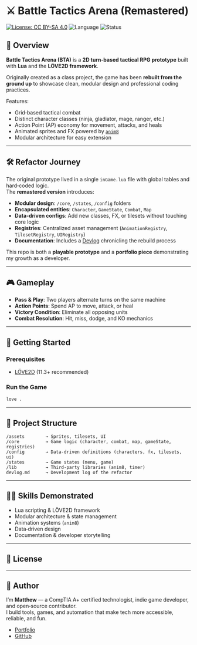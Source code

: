 # ⚔️ Battle Tactics Arena (Remastered)

[![License: CC BY-SA 4.0](https://img.shields.io/badge/License-CC%20BY--SA%204.0-lightgrey.svg)](https://creativecommons.org/licenses/by-sa/4.0/)
![Language](https://img.shields.io/badge/Lua-LÖVE2D-green)
![Status](https://img.shields.io/badge/Status-WIP-yellow)

## 📖 Overview
**Battle Tactics Arena (BTA)** is a **2D turn‑based tactical RPG prototype** built with **Lua** and the **LÖVE2D framework**.  

Originally created as a class project, the game has been **rebuilt from the ground up** to showcase clean, modular design and professional coding practices.

Features:
- Grid‑based tactical combat
- Distinct character classes (ninja, gladiator, mage, ranger, etc.)
- Action Point (AP) economy for movement, attacks, and heals
- Animated sprites and FX powered by [`anim8`](https://github.com/kikito/anim8)
- Modular architecture for easy extension

---

## 🛠️ Refactor Journey
The original prototype lived in a single `inGame.lua` file with global tables and hard‑coded logic.  
The **remastered version** introduces:
- **Modular design**: `/core`, `/states`, `/config` folders
- **Encapsulated entities**: `Character`, `GameState`, `Combat`, `Map`
- **Data‑driven configs**: Add new classes, FX, or tilesets without touching core logic
- **Registries**: Centralized asset management (`AnimationRegistry`, `TilesetRegistry`, `UIRegistry`)
- **Documentation**: Includes a [Devlog](devlog.md) chronicling the rebuild process

This repo is both a **playable prototype** and a **portfolio piece** demonstrating my growth as a developer.

---

## 🎮 Gameplay
- **Pass & Play**: Two players alternate turns on the same machine
- **Action Points**: Spend AP to move, attack, or heal
- **Victory Condition**: Eliminate all opposing units
- **Combat Resolution**: Hit, miss, dodge, and KO mechanics

---

## 🚀 Getting Started

### Prerequisites
- [LÖVE2D](https://love2d.org/) (11.3+ recommended)

### Run the Game
```bash
love .
```

---

## 📂 Project Structure
```
/assets        → Sprites, tilesets, UI
/core          → Game logic (character, combat, map, gameState, registries)
/config        → Data‑driven definitions (characters, fx, tilesets, ui)
/states        → Game states (menu, game)
/lib           → Third‑party libraries (anim8, timer)
devlog.md      → Development log of the refactor
```

---

## 🧑‍💻 Skills Demonstrated
- Lua scripting & LÖVE2D framework
- Modular architecture & state management
- Animation systems (`anim8`)
- Data‑driven design
- Documentation & developer storytelling

---

## 📜 License


---

## 👤 Author
I’m **Matthew** — a CompTIA A+ certified technologist, indie game developer, and open‑source contributor.  
I build tools, games, and automation that make tech more accessible, reliable, and fun.

- [Portfolio](https://theonliestmattastic.github.io/)
- [GitHub](https://github.com/TheOnliestMattastic)
